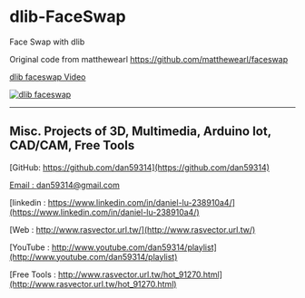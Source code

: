 # dlib-FaceSwap
Face Swap with dlib

Original code from matthewearl
https://github.com/matthewearl/faceswap

	
[dlib faceswap Video](https://youtu.be/TY01A5BjDOY)

[![dlib faceswap](https://github.com/dan59314/dlib-FaceSwap/blob/master/camera.png)](https://youtu.be/TY01A5BjDOY?t=0s "dlib faceswap") 

------------------------------------------------------------------------------------
## Misc. Projects of 3D, Multimedia, Arduino Iot, CAD/CAM, Free Tools

[GitHub: https://github.com/dan59314](https://github.com/dan59314)

[Email : dan59314@gmail.com](dan59314@gmail.com)

[linkedin : https://www.linkedin.com/in/daniel-lu-238910a4/](https://www.linkedin.com/in/daniel-lu-238910a4/)

[Web : http://www.rasvector.url.tw/](http://www.rasvector.url.tw/)

[YouTube : http://www.youtube.com/dan59314/playlist](http://www.youtube.com/dan59314/playlist)

[Free Tools : http://www.rasvector.url.tw/hot_91270.html](http://www.rasvector.url.tw/hot_91270.html)
